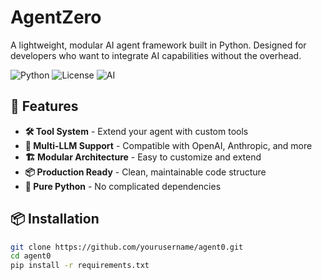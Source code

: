 # AgentZero

A lightweight, modular AI agent framework built in Python. Designed for developers who want to integrate AI capabilities without the overhead.

![Python](https://img.shields.io/badge/Python-3.8+-blue.svg)
![License](https://img.shields.io/badge/License-MIT-green.svg)
![AI](https://img.shields.io/badge/AI-Agent-orange.svg)

## 🚀 Features

- **🛠️ Tool System** - Extend your agent with custom tools
- **🔌 Multi-LLM Support** - Compatible with OpenAI, Anthropic, and more
- **🏗️ Modular Architecture** - Easy to customize and extend
- **📦 Production Ready** - Clean, maintainable code structure
- **🐍 Pure Python** - No complicated dependencies

## 📦 Installation

```bash
git clone https://github.com/yourusername/agent0.git
cd agent0
pip install -r requirements.txt